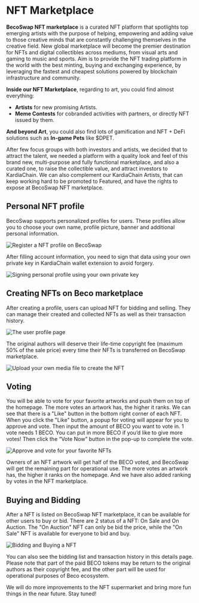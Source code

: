 # NFT Marketplace

**BecoSwap NFT marketplace** is a curated NFT platform that spotlights top emerging artists with the purpose of helping, empowering and adding value to those creative minds that are constantly challenging themselves in the creative field. New global marketplace will become the premier destination for NFTs and digital collectibles across mediums, from visual arts and gaming to music and sports. Aim is to provide the NFT trading platform in the world with the best minting, buying and exchanging experience, by leveraging the fastest and cheapest solutions powered by blockchain infrastructure and community.

**Inside our NFT Marketplace**, regarding to art, you could find almost everything:

* **Artists** for new promising Artists.
* **Meme Contests** for cobranded activities with partners, or directly NFT issued by them.

**And beyond Art**, you could also find lots of gamification and NFT + DeFi solutions such as **In-game Pets** like $DPET.

After few focus groups with both investors and artists, we decided that to attract the talent, we needed a platform with a quality look and feel of this brand new, multi-purpose and fully functional marketplace, and also a curated one, to raise the collectible value, and attract investors to KardiaChain. We can also complement our KardiaChain Artists, that can keep working hard to be promoted to Featured, and have the rights to expose at BecoSwap NFT marketplace.

## **Personal NFT profile**

BecoSwap supports personalized profiles for users. These profiles allow you to choose your own name, profile picture, banner and additional personal information.

![Register a NFT profile on BecoSwap](../.gitbook/assets/image%20%283%29.png)

After filling account information, you need to sign that data using your own private key in KardiaChain wallet extension to avoid forgery.

![Signing personal profile using your own private key](../.gitbook/assets/image%20%2810%29.png)

## **Creating NFTs on Beco marketplace**

After creating a profile, users can upload NFT for bidding and selling. They can manage their created and collected NFTs as well as their transaction history.

![The user profile page](../.gitbook/assets/image.png)

The original authors will deserve their life-time copyright fee \(maximum 50% of the sale price\) every time their NFTs is transferred on BecoSwap marketplace.

![Upload your own media file to create the NFT](../.gitbook/assets/image%20%288%29.png)

## **Voting**

You will be able to vote for your favorite artworks and push them on top of the homepage. The more votes an artwork has, the higher it ranks. We can see that there is a "Like" button in the bottom right corner of each NFT. When you click the "Like" button, a popup for voting will appear for you to approve and vote. Then input the amount of BECO you want to vote in. 1 vote needs 1 BECO. You can put in more BECO if you’d like to give more votes! Then click the “Vote Now” button in the pop-up to complete the vote.

![Approve and vote for your favorite NFTs](../.gitbook/assets/image%20%287%29.png)

Owners of an NFT artwork will get half of the BECO voted, and BecoSwap will get the remaining part for operational use. The more votes an artwork has, the higher it ranks on the homepage. And we have also added ranking by votes in the NFT marketplace.

## Buying and Bidding

After a NFT is listed on BecoSwap NFT marketplace, it can be available for other users to buy or bid. There are 2 status of a NFT: On Sale and On Auction. The "On Auction" NFT can only be bid the price, while the "On Sale" NFT is available for everyone to bid and buy.

![Bidding and Buying a NFT](../.gitbook/assets/image%20%284%29.png)

You can also see the bidding list and transaction history in this details page. Please note that part of the paid BECO tokens may be return to the original authors as their copyright fee, and the other part will be used for operational purposes of Beco ecosystem.

We will do more improvements to the NFT supermarket and bring more fun things in the near future. Stay tuned!


